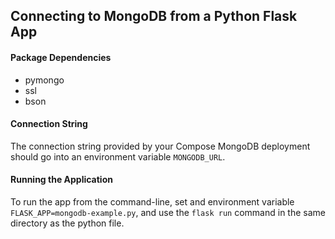 ## Connecting to MongoDB from a Python Flask App

#### Package Dependencies
* pymongo
* ssl
* bson

#### Connection String
The connection string provided by your Compose MongoDB deployment should go into an environment variable `MONGODB_URL`.

#### Running the Application
To run the app from the command-line, set and environment variable `FLASK_APP=mongodb-example.py`, and use the `flask run` command in the same directory as the python file.
